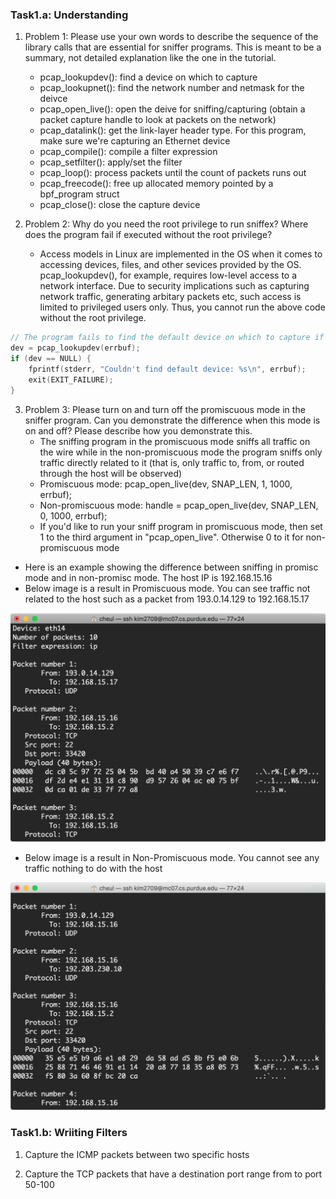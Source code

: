 ### Task1.a: Understanding

1. Problem 1: Please use your own words to describe the sequence of the library calls that are essential for sniffer programs. This is meant to be a summary, not detailed explanation like the one in the tutorial.
	- pcap_lookupdev(): find a device on which to capture
	- pcap_lookupnet(): find the network number and netmask for the deivce
	- pcap_open_live(): open the deive for sniffing/capturing (obtain a packet capture handle to look at packets on the network)
	- pcap_datalink(): get the link-layer header type. For this program, make sure we're capturing an Ethernet device
	- pcap_compile(): compile a filter expression
	- pcap_setfilter(): apply/set the filter
	- pcap_loop(): process packets until the count of packets runs out
	- pcap_freecode(): free up allocated memory pointed by a bpf_program struct
	- pcap_close(): close the capture device

2. Problem 2: Why do you need the root privilege to run sniffex? Where does the program fail if executed without the root privilege?
	- Access models in Linux are implemented in the OS when it comes to accessing devices, files, and other sevices provided by the OS. pcap_lookupdev(), for example, requires low-level access to a network interface. Due to security implications such as capturing network traffic, generating arbitary packets etc, such access is limited to privileged users only. Thus, you cannot run the above code without the root privilege. 
 
```c
// The program fails to find the default device on which to capture if executed without no root privilege
dev = pcap_lookupdev(errbuf);
if (dev == NULL) {
	fprintf(stderr, "Couldn't find default device: %s\n", errbuf);
	exit(EXIT_FAILURE);
}
```


3. Problem 3: Please turn on and turn off the promiscuous mode in the sniffer program. Can you demonstrate the difference when this mode is on and off? Please describe how you demonstrate this.
	- The sniffing program in the promiscuous mode sniffs all traffic on the wire while in the non-promiscuous mode the program sniffs only traffic directly related to it (that is, only traffic to, from, or routed through the host will be observed)
	- Promiscuous mode: pcap_open_live(dev, SNAP_LEN, 1, 1000, errbuf);
	- Non-promiscuous mode: handle = pcap_open_live(dev, SNAP_LEN, 0, 1000, errbuf);
	- If you'd like to run your sniff program in promiscuous mode, then set 1 to the third argument in "pcap_open_live". Otherwise 0 to it for non-promiscuous mode

- Here is an example showing the difference between sniffing in promisc mode and in non-promisc mode. The host IP is 192.168.15.16
- Below image is a result in Promiscuous mode. You can see traffic not related to the host such as a packet from 193.0.14.129 to 192.168.15.17
<img src = "images/part1/Promiscuous.png" width ="550">

<br />

- Below image is a result in Non-Promiscuous mode. You cannot see any traffic nothing to do with the host
<img src = "images/part1/Nonpromiscuous.png" width = "550">


### Task1.b: Wriiting Filters

1. Capture the ICMP packets between two specific hosts

2. Capture the TCP packets that have a destination port range from to port 50-100

